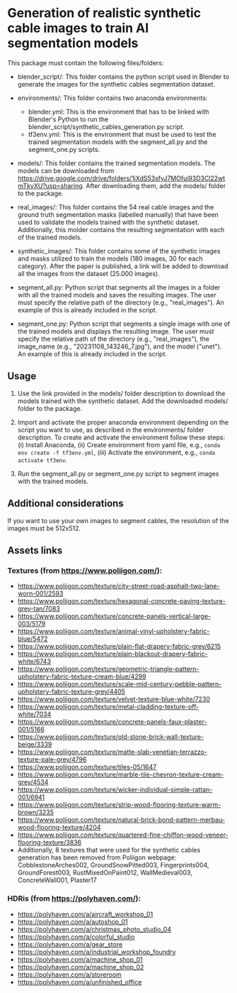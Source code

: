 # Generation of realistic synthetic cable images to train AI segmentation models

This package must contain the following files/folders:

- blender_script/: This folder contains the python script used in Blender to generate the images for the synthetic cables segmentation dataset.

- environments/: This folder contains two anaconda environments:
	- blender.yml: This is the environment that has to be linked with Blender's Python to run the blender_script/synthetic_cables_generation.py script.
	- tf3env.yml: This is the environment that must be used to test the trained segmentation models with the segment_all.py and the segment_one.py scripts.
	
- models/: This folder contains the trained segmentation models. The models can be downloaded from https://drive.google.com/drive/folders/1jXdS53sfyJ7MOfui93D3Cl22wtmTkyXU?usp=sharing. After downloading them, add the models/ folder to the package.

- real_images/: This folder contains the 54 real cable images and the ground truth segmentation masks (labelled manually) that have been used to validate the models trained with the synthetic dataset. Additionally, this molder contains the resulting segmentation with each of the trained models.

- synthetic_images/: This folder contains some of the synthetic images and masks utilized to train the models (180 images, 30 for each category). After the paper is published, a link will be added to download all the images from the dataset (25.000 images).

- segment_all.py: Python script that segments all the images in a folder with all the trained models and saves the resulting images. The user must specify the relative path of the directory (e.g., "real_images"). An example of this is already included in the script.

- segment_one.py: Python script that segments a single image with one of the trained models and displays the resulting image. The user must specify the relative path of the directory (e.g., "real_images"), the image_name (e.g., "20231108_143246_7.jpg"), and the model ("unet"). An example of this is already included in the script.

## Usage

1. Use the link provided in the models/ folder description to download the models trained with the synthetic dataset. Add the downloaded models/ folder to the package.

2. Import and activate the proper anaconda environment depending on the script you want to use, as described in the environments/ folder description. To create and activate the environment follow these steps: (i) Install Anaconda, (ii) Create environment from yaml file, e.g., ``conda env create -f tf3env.yml``, (iii) Activate the environment, e.g., ``conda activate tf3env``.

3. Run the segment_all.py or segment_one.py script to segment images with the trained models.

## Additional considerations
If you want to use your own images to segment cables, the resolution of the images must be 512x512.

## Assets links
### Textures (from https://www.poliigon.com/):
- https://www.poliigon.com/texture/city-street-road-asphalt-two-lane-worn-001/2593
- https://www.poliigon.com/texture/hexagonal-concrete-paving-texture-grey-tan/7083
- https://www.poliigon.com/texture/concrete-panels-vertical-large-003/5179
- https://www.poliigon.com/texture/animal-vinyl-upholstery-fabric-blue/5472
- https://www.poliigon.com/texture/plain-flat-drapery-fabric-grey/6215
- https://www.poliigon.com/texture/plain-blackout-drapery-fabric-white/6743
- https://www.poliigon.com/texture/geometric-triangle-pattern-upholstery-fabric-texture-cream-blue/4299
- https://www.poliigon.com/texture/scale-mid-century-pebble-pattern-upholstery-fabric-texture-grey/4405
- https://www.poliigon.com/texture/velvet-texture-blue-white/7230
- https://www.poliigon.com/texture/metal-cladding-texture-off-white/7034
- https://www.poliigon.com/texture/concrete-panels-faux-plaster-001/5166
- https://www.poliigon.com/texture/old-stone-brick-wall-texture-beige/3339
- https://www.poliigon.com/texture/matte-slab-venetian-terrazzo-texture-pale-grey/4796
- https://www.poliigon.com/texture/tiles-05/1647
- https://www.poliigon.com/texture/marble-tile-chevron-texture-cream-grey/4534
- https://www.poliigon.com/texture/wicker-individual-simple-rattan-001/6941
- https://www.poliigon.com/texture/strip-wood-flooring-texture-warm-brown/3235
- https://www.poliigon.com/texture/natural-brick-bond-pattern-merbau-wood-flooring-texture/4204
- https://www.poliigon.com/texture/quartered-fine-chiffon-wood-veneer-flooring-texture/3836
- Additionally, 8 textures that were used for the synthetic cables generation has been removed from Poliigon webpage: CobblestoneArches002, GroundSnowPitted003, Fingerprints004, GroundForest003, RustMixedOnPaint012, WallMedieval003, ConcreteWall001, Plaster17

### HDRis (from https://polyhaven.com/):
- https://polyhaven.com/a/aircraft_workshop_01
- https://polyhaven.com/a/autoshop_01
- https://polyhaven.com/a/christmas_photo_studio_04
- https://polyhaven.com/a/colorful_studio
- https://polyhaven.com/a/gear_store
- https://polyhaven.com/a/industrial_workshop_foundry
- https://polyhaven.com/a/machine_shop_01
- https://polyhaven.com/a/machine_shop_02
- https://polyhaven.com/a/storeroom
- https://polyhaven.com/a/unfinished_office